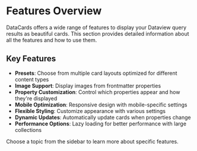 # Features Overview

DataCards offers a wide range of features to display your Dataview query results as beautiful cards. This section provides detailed information about all the features and how to use them.

## Key Features

- **Presets**: Choose from multiple card layouts optimized for different content types
- **Image Support**: Display images from frontmatter properties
- **Property Customization**: Control which properties appear and how they're displayed
- **Mobile Optimization**: Responsive design with mobile-specific settings
- **Flexible Styling**: Customize appearance with various settings
- **Dynamic Updates**: Automatically update cards when properties change
- **Performance Options**: Lazy loading for better performance with large collections

Choose a topic from the sidebar to learn more about specific features.